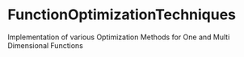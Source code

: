 # FunctionOptimizationTechniques
Implementation of various Optimization Methods for One and Multi Dimensional Functions
